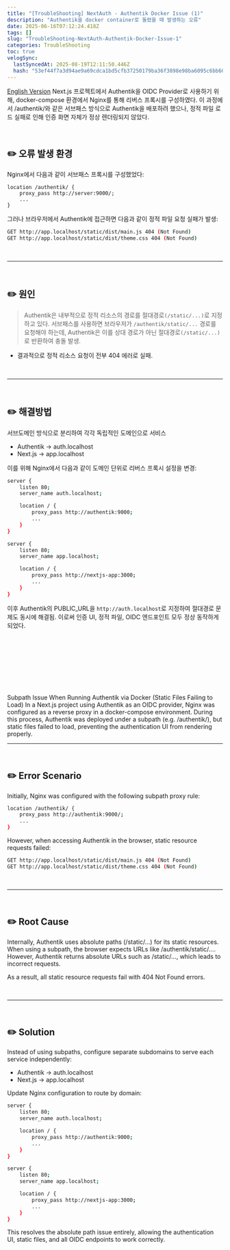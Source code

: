 ```yaml
---
title: "[TroubleShooting] NextAuth - Authentik Docker Issue (1)"
description: "Authentik을 docker container로 돌렸을 때 발생하는 오류"
date: 2025-06-16T07:12:24.418Z
tags: []
slug: "TroubleShooting-NextAuth-Authentik-Docker-Issue-1"
categories: TroubleShooting
toc: true
velogSync:
  lastSyncedAt: 2025-08-19T12:11:50.446Z
  hash: "53ef44f7a3d94ae9a69cdca1bd5cfb37250179ba36f3898e98ba6095c6bb608b"
---
```


<a href="#English">English Version</a>
Next.js 프로젝트에서 Authentik을 OIDC Provider로 사용하기 위해, docker-compose 환경에서 Nginx를 통해 리버스 프록시를 구성하였다.
이 과정에서 /authentik/와 같은 서브패스 방식으로 Authentik을 배포하려 했으나, 정적 파일 로드 실패로 인해 인증 화면 자체가 정상 렌더링되지 않았다.

<br>

## ✏️ 오류 발생 환경
Nginx에서 다음과 같이 서브패스 프록시를 구성했었다:

```nginx
location /authentik/ {
    proxy_pass http://server:9000/;
    ...
}
```

그러나 브라우저에서 Authentik에 접근하면 다음과 같이 정적 파일 요청 실패가 발생:

```bash
GET http://app.localhost/static/dist/main.js 404 (Not Found)
GET http://app.localhost/static/dist/theme.css 404 (Not Found)
```

<br>

---

<br>

## ✏️ 원인
>Authentik은 내부적으로 정적 리소스의 경로를 절대경로`(/static/...)`로 지정하고 있다.
서브패스를 사용하면 브라우저가 `/authentik/static/...` 경로를 요청해야 하는데, Authentik은 이를 상대 경로가 아닌 절대경로`(/static/...)`로 반환하여 충돌 발생.

- 결과적으로 정적 리소스 요청이 전부 404 에러로 실패.


<br>

---

<br>

## ✏️ 해결방법
서브도메인 방식으로 분리하여 각각 독립적인 도메인으로 서비스

- Authentik → auth.localhost
- Next.js → app.localhost

이를 위해 Nginx에서 다음과 같이 도메인 단위로 리버스 프록시 설정을 변경:

```bash
server {
    listen 80;
    server_name auth.localhost;

    location / {
        proxy_pass http://authentik:9000;
        ...
    }
}

server {
    listen 80;
    server_name app.localhost;

    location / {
        proxy_pass http://nextjs-app:3000;
        ...
    }
}
```

이후 Authentik의 PUBLIC_URL을 ```http://auth.localhost```로 지정하여 절대경로 문제도 동시에 해결됨.
이로써 인증 UI, 정적 파일, OIDC 엔드포인트 모두 정상 동작하게 되었다.

<br>



<br>
<br>
<br>
<br>
<br>
<br>
<br>

<div id = "English"></div>
Subpath Issue When Running Authentik via Docker (Static Files Failing to Load)
In a Next.js project using Authentik as an OIDC provider, Nginx was configured as a reverse proxy in a docker-compose environment.
During this process, Authentik was deployed under a subpath (e.g. /authentik/), but static files failed to load, preventing the authentication UI from rendering properly.


<br>

---
<br>

## ✏️ Error Scenario
Initially, Nginx was configured with the following subpath proxy rule:

```bash
location /authentik/ {
    proxy_pass http://authentik:9000/;
    ...
}
```
However, when accessing Authentik in the browser, static resource requests failed:

```bash
GET http://app.localhost/static/dist/main.js 404 (Not Found)
GET http://app.localhost/static/dist/theme.css 404 (Not Found)
```

<br>

---

<br>

## ✏️ Root Cause
Internally, Authentik uses absolute paths (/static/...) for its static resources.
When using a subpath, the browser expects URLs like /authentik/static/....
However, Authentik returns absolute URLs such as /static/..., which leads to incorrect requests.

As a result, all static resource requests fail with 404 Not Found errors.

<br>

---

<br>


## ✏️ Solution
Instead of using subpaths, configure separate subdomains to serve each service independently:
- Authentik → auth.localhost
- Next.js → app.localhost

Update Nginx configuration to route by domain:

```bash
server {
    listen 80;
    server_name auth.localhost;

    location / {
        proxy_pass http://authentik:9000;
        ...
    }
}

server {
    listen 80;
    server_name app.localhost;

    location / {
        proxy_pass http://nextjs-app:3000;
        ...
    }
}
```


This resolves the absolute path issue entirely, allowing the authentication UI, static files, and all OIDC endpoints to work correctly.


